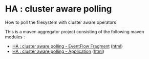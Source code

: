 # HA : cluster aware polling

How to poll the filesystem with cluster aware operators

This is a maven aggregator project consisting of the following maven modules :

* [HA : cluster aware polling - EventFlow Fragment](ca-polling-ef/src/site/markdown/index.md) ([html](https://tibcosoftware.github.io/tibco-streaming-samples/10.5.0-SNAPSHOT/highavailability/ca-polling/ca-polling-ef/))
* [HA : cluster aware polling - Application](ca-polling-app/src/site/markdown/index.md) ([html](https://tibcosoftware.github.io/tibco-streaming-samples/10.5.0-SNAPSHOT/highavailability/ca-polling/ca-polling-app/))
